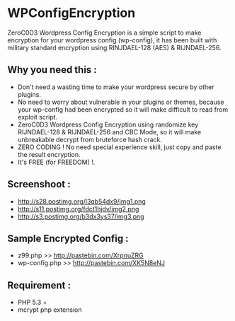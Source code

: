 # WPConfigEncryption
ZeroC0D3 Wordpress Config Encryption is a simple script to make encryption for your wordpress config (wp-config), it has been built with military standard encryption using RINJDAEL-128 (AES) &amp; RIJNDAEL-256.

## Why you need this :
- Don't need a wasting time to make your wordpress secure by other plugins.
- No need to worry about vulnerable in your plugins or themes, because your wp-config had been encrypted so it will make difficult to read from exploit script.
- ZeroC0D3 Wordpress Config Encryption using randomize key RIJNDAEL-128 & RIJNDAEL-256 and CBC Mode, so it will make unbreakable decrypt from bruteforce hash crack.
- ZERO CODING ! No need special experience skill, just copy and paste the result encryption.
- It's FREE (for FREEDOM) !.  
 
## Screenshoot :
- http://s28.postimg.org/l3qb54dx9/img1.png
- http://s11.postimg.org/fdct1hjdv/img2.png
- http://s3.postimg.org/b3dx3ys37/img3.png
 
## Sample Encrypted Config :
- z99.php >> http://pastebin.com/XrpnuZRG
- wp-config.php >> http://pastebin.com/XK5N8eNJ
 
## Requirement :
- PHP 5.3 +
- mcrypt php extension

